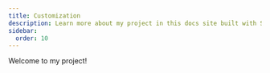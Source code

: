 ```yaml
---
title: Customization
description: Learn more about my project in this docs site built with Starlight.
sidebar:
  order: 10  
---
```


Welcome to my project!